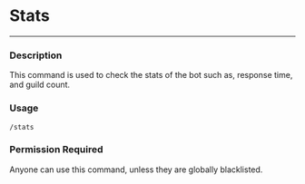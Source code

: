 # Stats
---
### Description
This command is used to check the stats of the bot such as, response time, and guild count.
### Usage
```
/stats
```

### Permission Required
Anyone can use this command, unless they are globally blacklisted.
